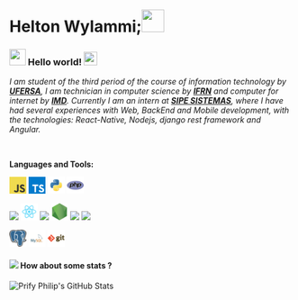 # Helton Wylammi;<img src="https://github.com/TheDudeThatCode/TheDudeThatCode/blob/master/Assets/Mario_Hello_Big.gif" width="40px" height="40">

### <img src="https://github.com/TheDudeThatCode/TheDudeThatCode/blob/master/Assets/Hi.gif" width="29px" height="29px"> Hello world!&nbsp;<img src="https://github.com/TheDudeThatCode/TheDudeThatCode/blob/master/Assets/Earth.gif" width="24px" height="24">

<p>
 <em>I am student of the third period of the course of information technology by <a href="https://ufersa.edu.br/"><b>UFERSA</b></a>, I am technician in computer science by  <a href="https://portal.ifrn.edu.br/"><b>IFRN</b></a> and computer for internet by  <a href="https://www.imd.ufrn.br/portal/"><b>IMD</b></a>. Currently I am an intern at <a href="https://www.sipesistemas.com/ponto"><b>SIPE SISTEMAS</b></a>, where I have had several experiences with Web, BackEnd and Mobile development, with the technologies: React-Native, Nodejs, django rest framework and Angular.</em>
 <br/>
</p>


<br>



**Languages and Tools:**  

<code><img height="30" src="https://raw.githubusercontent.com/github/explore/80688e429a7d4ef2fca1e82350fe8e3517d3494d/topics/javascript/javascript.png"></code>
<code><img height="30" src="https://raw.githubusercontent.com/github/explore/80688e429a7d4ef2fca1e82350fe8e3517d3494d/topics/typescript/typescript.png"></code>
<code><img height="30" src="https://raw.githubusercontent.com/github/explore/80688e429a7d4ef2fca1e82350fe8e3517d3494d/topics/python/python.png"></code>
<code><img height="30" src="https://raw.githubusercontent.com/github/explore/80688e429a7d4ef2fca1e82350fe8e3517d3494d/topics/php/php.png"></code>

<code><img height="30" src="https://miro.medium.com/max/600/1*N5Iep1wJY1iXgMzpHxzE8w.png"></code>
<code><img height="30" src="https://raw.githubusercontent.com/github/explore/80688e429a7d4ef2fca1e82350fe8e3517d3494d/topics/react/react.png"></code>
<code><img height="30" src="https://img2.gratispng.com/20180503/pgq/kisspng-angularjs-data-binding-web-application-angular-5aeada2dc26d59.2056113015253407177964.jpg"></code>
<code><img height="30" src="https://raw.githubusercontent.com/github/explore/80688e429a7d4ef2fca1e82350fe8e3517d3494d/topics/nodejs/nodejs.png"></code>
<code><img height="30" src="https://d33wubrfki0l68.cloudfront.net/e937e774cbbe23635999615ad5d7732decad182a/26072/logo-small.ede75a6b.svg"></code>
<code><img height="30" src="https://miro.medium.com/max/400/0*KhW-3AFJ4qYeURtJ.jpg"></code>

<code><img height="30" src="https://raw.githubusercontent.com/github/explore/80688e429a7d4ef2fca1e82350fe8e3517d3494d/topics/postgresql/postgresql.png"></code>
<code><img height="30" src="https://raw.githubusercontent.com/github/explore/80688e429a7d4ef2fca1e82350fe8e3517d3494d/topics/mysql/mysql.png"></code>
<code><img height="30" src="https://raw.githubusercontent.com/github/explore/80688e429a7d4ef2fca1e82350fe8e3517d3494d/topics/git/git.png"></code>

#### <img src="https://media.giphy.com/media/VgCDAzcKvsR6OM0uWg/giphy.gif" width="50"> How about some stats ?
  
   
![Prify Philip's GitHub Stats](https://github-readme-stats.vercel.app/api?username=Heltonphg&hide=["stars"]&show_icons=true)
